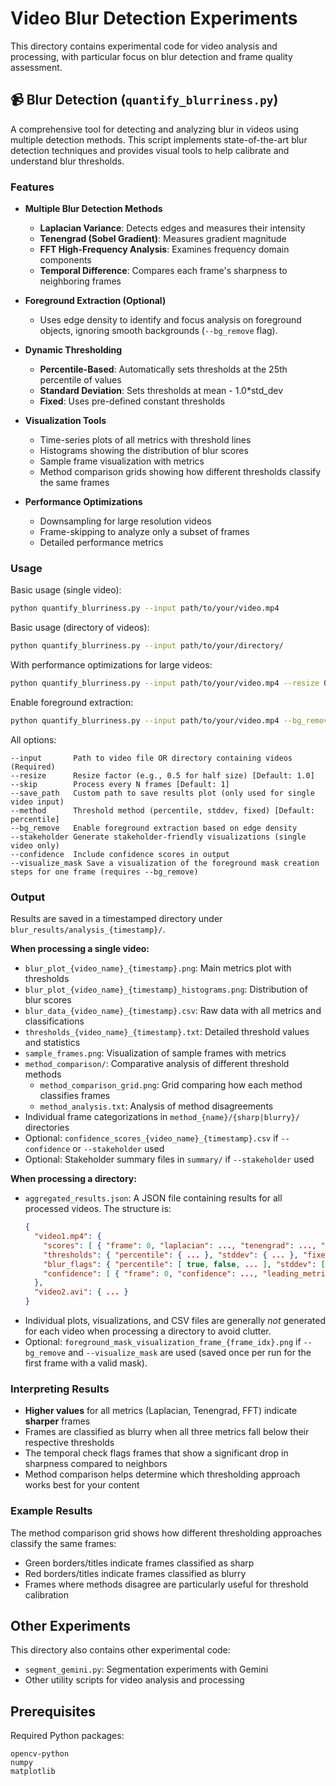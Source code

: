 # Video Blur Detection Experiments

This directory contains experimental code for video analysis and processing, with particular focus on blur detection and frame quality assessment.

## 📹 Blur Detection (`quantify_blurriness.py`)

A comprehensive tool for detecting and analyzing blur in videos using multiple detection methods. This script implements state-of-the-art blur detection techniques and provides visual tools to help calibrate and understand blur thresholds.

### Features

- **Multiple Blur Detection Methods**
  - **Laplacian Variance**: Detects edges and measures their intensity
  - **Tenengrad (Sobel Gradient)**: Measures gradient magnitude
  - **FFT High-Frequency Analysis**: Examines frequency domain components
  - **Temporal Difference**: Compares each frame's sharpness to neighboring frames

- **Foreground Extraction (Optional)**
  - Uses edge density to identify and focus analysis on foreground objects, ignoring smooth backgrounds (`--bg_remove` flag).

- **Dynamic Thresholding**
  - **Percentile-Based**: Automatically sets thresholds at the 25th percentile of values
  - **Standard Deviation**: Sets thresholds at mean - 1.0*std_dev
  - **Fixed**: Uses pre-defined constant thresholds

- **Visualization Tools**
  - Time-series plots of all metrics with threshold lines
  - Histograms showing the distribution of blur scores
  - Sample frame visualization with metrics
  - Method comparison grids showing how different thresholds classify the same frames

- **Performance Optimizations**
  - Downsampling for large resolution videos
  - Frame-skipping to analyze only a subset of frames
  - Detailed performance metrics

### Usage

Basic usage (single video):
```bash
python quantify_blurriness.py --input path/to/your/video.mp4
```

Basic usage (directory of videos):
```bash
python quantify_blurriness.py --input path/to/your/directory/
```

With performance optimizations for large videos:
```bash
python quantify_blurriness.py --input path/to/your/video.mp4 --resize 0.25 --skip 5
```

Enable foreground extraction:
```bash
python quantify_blurriness.py --input path/to/your/video.mp4 --bg_remove
```

All options:
```
--input       Path to video file OR directory containing videos (Required)
--resize      Resize factor (e.g., 0.5 for half size) [Default: 1.0]
--skip        Process every N frames [Default: 1]
--save_path   Custom path to save results plot (only used for single video input)
--method      Threshold method (percentile, stddev, fixed) [Default: percentile]
--bg_remove   Enable foreground extraction based on edge density
--stakeholder Generate stakeholder-friendly visualizations (single video only)
--confidence  Include confidence scores in output
--visualize_mask Save a visualization of the foreground mask creation steps for one frame (requires --bg_remove)
```

### Output

Results are saved in a timestamped directory under `blur_results/analysis_{timestamp}/`.

**When processing a single video:**

- `blur_plot_{video_name}_{timestamp}.png`: Main metrics plot with thresholds
- `blur_plot_{video_name}_{timestamp}_histograms.png`: Distribution of blur scores
- `blur_data_{video_name}_{timestamp}.csv`: Raw data with all metrics and classifications
- `thresholds_{video_name}_{timestamp}.txt`: Detailed threshold values and statistics
- `sample_frames.png`: Visualization of sample frames with metrics
- `method_comparison/`: Comparative analysis of different threshold methods
  - `method_comparison_grid.png`: Grid comparing how each method classifies frames
  - `method_analysis.txt`: Analysis of method disagreements
- Individual frame categorizations in `method_{name}/{sharp|blurry}/` directories
- Optional: `confidence_scores_{video_name}_{timestamp}.csv` if `--confidence` or `--stakeholder` used
- Optional: Stakeholder summary files in `summary/` if `--stakeholder` used

**When processing a directory:**

- `aggregated_results.json`: A JSON file containing results for all processed videos. The structure is:
  ```json
  {
    "video1.mp4": {
      "scores": [ { "frame": 0, "laplacian": ..., "tenengrad": ..., "fft": ... }, ... ],
      "thresholds": { "percentile": { ... }, "stddev": { ... }, "fixed": { ... } },
      "blur_flags": { "percentile": [ true, false, ... ], "stddev": [ ... ], "fixed": [ ... ] },
      "confidence": [ { "frame": 0, "confidence": ..., "leading_metric": ..., "is_blurry": ... }, ... ] // Optional
    },
    "video2.avi": { ... }
  }
  ```
- Individual plots, visualizations, and CSV files are generally *not* generated for each video when processing a directory to avoid clutter.
- Optional: `foreground_mask_visualization_frame_{frame_idx}.png` if `--bg_remove` and `--visualize_mask` are used (saved once per run for the first frame with a valid mask).

### Interpreting Results

- **Higher values** for all metrics (Laplacian, Tenengrad, FFT) indicate **sharper** frames
- Frames are classified as blurry when all three metrics fall below their respective thresholds
- The temporal check flags frames that show a significant drop in sharpness compared to neighbors
- Method comparison helps determine which thresholding approach works best for your content

### Example Results

The method comparison grid shows how different thresholding approaches classify the same frames:
- Green borders/titles indicate frames classified as sharp
- Red borders/titles indicate frames classified as blurry
- Frames where methods disagree are particularly useful for threshold calibration

## Other Experiments

This directory also contains other experimental code:
- `segment_gemini.py`: Segmentation experiments with Gemini
- Other utility scripts for video analysis and processing

## Prerequisites

Required Python packages:
```
opencv-python
numpy
matplotlib
``` 